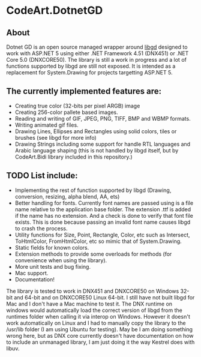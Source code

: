 # CodeArt.DotnetGD

## About
Dotnet GD is an open source managed wrapper around [libgd](https://github.com/libgd/libgd) designed to work with ASP.NET 5 using either .NET Framework 4.51 (DNX451) or .NET Core 5.0 (DNXCORE50). The library is still a work in progress and a lot of functions supported by libgd are still not exposed. It is intended as a replacement for System.Drawing for projects targetting ASP.NET 5.

## The currently implemented features are:

* Creating true color (32-bits per pixel ARGB) image
* Creating 256-color pallete based images.
* Reading and writing of GIF, JPEG, PNG, TIFF, BMP and WBMP formats.
* Writing animated gif files.
* Drawing Lines, Ellipses and Rectangles using solid colors, tiles or brushes (see libgd for more info)
* Drawing Strings including some support for handle RTL languages and Arabic language shaping (this is not handled by libgd itself, but by CodeArt.Bidi library included in this repository.)

## TODO List include:
* Implementing the rest of function supported by libgd (Drawing, conversion, resizing, alpha blend, AA, ets)
* Better handling for fonts. Currently font names are passed using is a file name relative to the application base folder. The extension .ttf is added if the name has no extension. And a check is done to verify that font file exists. This is done because passing an invalid font name causes libgd to crash the process.
* Utility functions for Size, Point, Rectangle, Color, etc such as Intersect, ToHtmlColor, FromHtmlColor, etc so mimic that of System.Drawing.
* Static fields for known colors.
* Extension methods to provide some overloads for methods (for convenience when using the library).
* More unit tests and bug fixing.
* Mac support.
* Documentation!


The library is tested to work in DNX451 and DNXCORE50 on Windows 32-bit and 64-bit and on DNXCORE50 Linux 64-bit. I still have not built libgd for Mac and I don't have a Mac machine to test it. The DNX runtime on windows would automatically load the correct version of libgd from the runtimes folder when calling it via interop on Windows. However it doesn't work automatically on Linux and I had to manually copy the library to the /usr/lib folder (I am using Ubuntu for testing). May be I am doing something wrong here, but as DNX core currently doesn't have documentation on how to include an unmanaged library, I am just doing it the way Kestrel does with libuv.

